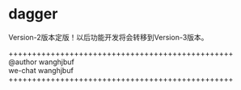 # dagger
Version-2版本定版！以后功能开发将会转移到Version-3版本。<br/>

++++++++++++++++++++++++++++++++++++++++++++++++<br/>
@author wanghjbuf<br/>
we-chat wanghjbuf<br/>
++++++++++++++++++++++++++++++++++++++++++++++++<br/>

